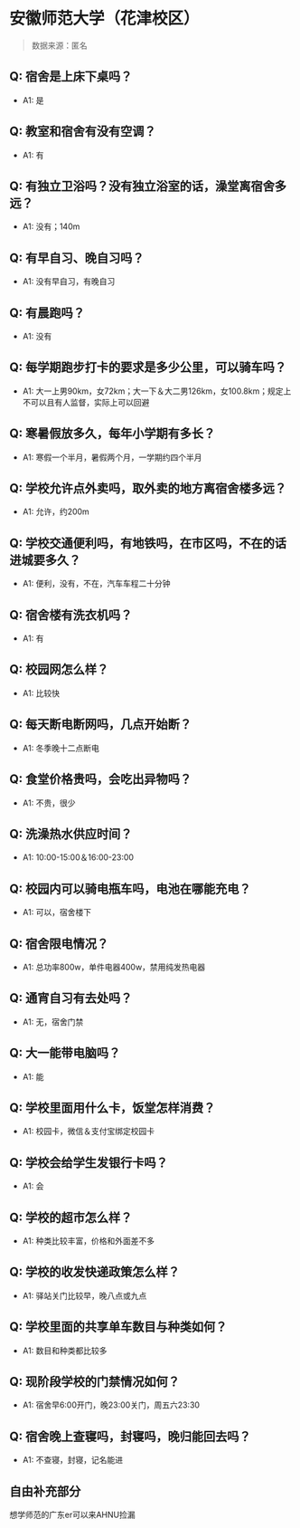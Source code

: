 # 安徽师范大学（花津校区）

> 数据来源：匿名

## Q: 宿舍是上床下桌吗？

- A1: 是

## Q: 教室和宿舍有没有空调？

- A1: 有

## Q: 有独立卫浴吗？没有独立浴室的话，澡堂离宿舍多远？

- A1: 没有；140m

## Q: 有早自习、晚自习吗？

- A1: 没有早自习，有晚自习

## Q: 有晨跑吗？

- A1: 没有

## Q: 每学期跑步打卡的要求是多少公里，可以骑车吗？

- A1: 大一上男90km，女72km；大一下＆大二男126km，女100.8km；规定上不可以且有人监督，实际上可以回避

## Q: 寒暑假放多久，每年小学期有多长？

- A1: 寒假一个半月，暑假两个月，一学期约四个半月

## Q: 学校允许点外卖吗，取外卖的地方离宿舍楼多远？

- A1: 允许，约200m

## Q: 学校交通便利吗，有地铁吗，在市区吗，不在的话进城要多久？

- A1: 便利，没有，不在，汽车车程二十分钟

## Q: 宿舍楼有洗衣机吗？

- A1: 有

## Q: 校园网怎么样？

- A1: 比较快

## Q: 每天断电断网吗，几点开始断？

- A1: 冬季晚十二点断电

## Q: 食堂价格贵吗，会吃出异物吗？

- A1: 不贵，很少

## Q: 洗澡热水供应时间？

- A1: 10:00-15:00＆16:00-23:00

## Q: 校园内可以骑电瓶车吗，电池在哪能充电？

- A1: 可以，宿舍楼下

## Q: 宿舍限电情况？

- A1: 总功率800w，单件电器400w，禁用纯发热电器

## Q: 通宵自习有去处吗？

- A1: 无，宿舍门禁

## Q: 大一能带电脑吗？

- A1: 能

## Q: 学校里面用什么卡，饭堂怎样消费？

- A1: 校园卡，微信＆支付宝绑定校园卡

## Q: 学校会给学生发银行卡吗？

- A1: 会

## Q: 学校的超市怎么样？

- A1: 种类比较丰富，价格和外面差不多

## Q: 学校的收发快递政策怎么样？

- A1: 驿站关门比较早，晚八点或九点

## Q: 学校里面的共享单车数目与种类如何？

- A1: 数目和种类都比较多

## Q: 现阶段学校的门禁情况如何？

- A1: 宿舍早6:00开门，晚23:00关门，周五六23:30

## Q: 宿舍晚上查寝吗，封寝吗，晚归能回去吗？

- A1: 不查寝，封寝，记名能进

## 自由补充部分

想学师范的广东er可以来AHNU捡漏